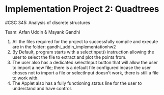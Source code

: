 # Implementation Project 2: Quadtrees

#CSC 345: Analysis of discrete structures

Team: Arfan Uddin & Mayank Gandhi


1. All the files required for the project to successfully compile and execute are in the folder: gandhi_uddin_implementationhw2
2. By Default, program starts with a selectInput() instruction allowing the user to select the file to extract and plot the points from.
3. The user also has a dedicated selectInput button that will allow the user to import a new file; there is a default file configured incase the user choses not to import a file or selectInput doesn't work, there is still a file to work with. 
4. The Applet also has a fully functioning status line for the user to understand and have control. 



